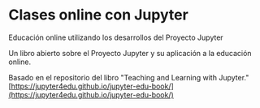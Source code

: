 # Clases online con Jupyter
Educación online utilizando los desarrollos del Proyecto Jupyter

Un libro abierto sobre el Proyecto Jupyter y su aplicación a la educación online.

Basado en el repositorio del libro "Teaching and Learning with Jupyter." [https://jupyter4edu.github.io/jupyter-edu-book/](https://jupyter4edu.github.io/jupyter-edu-book/)
